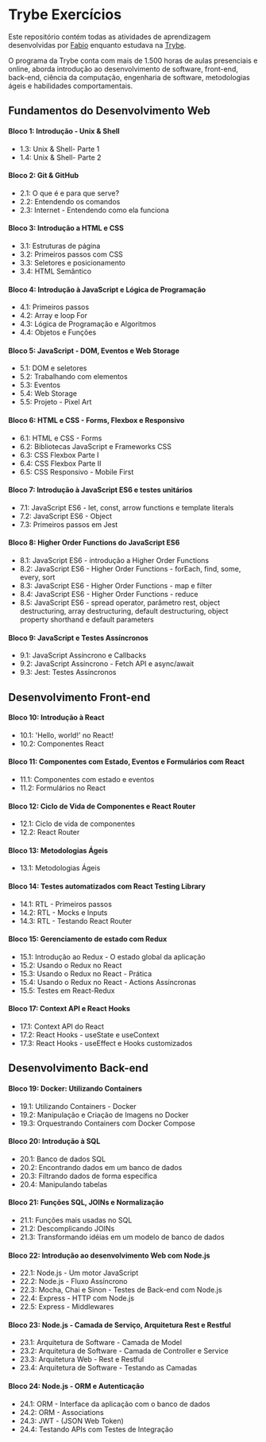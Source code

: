 # Trybe Exercícios

Este repositório contém todas as atividades de aprendizagem desenvolvidas por [Fabio](https://www.linkedin.com/feed/) enquanto estudava na [Trybe](https://www.betrybe.com/).

O programa da Trybe conta com mais de 1.500 horas de aulas presenciais e online, aborda introdução ao desenvolvimento de software, front-end, back-end, ciência da computação, engenharia de software, metodologias ágeis e habilidades comportamentais.

## Fundamentos do Desenvolvimento Web

#### Bloco 1: Introdução - Unix & Shell
- 1.3: Unix & Shell- Parte 1
- 1.4: Unix & Shell- Parte 2

#### Bloco 2: Git & GitHub
- 2.1: O que é e para que serve?
- 2.2: Entendendo os comandos
- 2.3: Internet - Entendendo como ela funciona

#### Bloco 3: Introdução a HTML e CSS
- 3.1: Estruturas de página
- 3.2: Primeiros passos com CSS
- 3.3: Seletores e posicionamento
- 3.4: HTML Semântico

#### Bloco 4: Introdução à JavaScript e Lógica de Programação
- 4.1: Primeiros passos
- 4.2: Array e loop For
- 4.3: Lógica de Programação e Algoritmos
- 4.4: Objetos e Funções

#### Bloco 5: JavaScript - DOM, Eventos e Web Storage
- 5.1: DOM e seletores
- 5.2: Trabalhando com elementos
- 5.3: Eventos
- 5.4: Web Storage
- 5.5: Projeto - Pixel Art

#### Bloco 6: HTML e CSS - Forms, Flexbox e Responsivo
- 6.1: HTML e CSS - Forms
- 6.2: Bibliotecas JavaScript e Frameworks CSS
- 6.3: CSS Flexbox Parte I
- 6.4: CSS Flexbox Parte II
- 6.5: CSS Responsivo - Mobile First

#### Bloco 7: Introdução à JavaScript ES6 e testes unitários
- 7.1: JavaScript ES6 - let, const, arrow functions e template literals
- 7.2: JavaScript ES6 - Object
- 7.3: Primeiros passos em Jest

#### Bloco 8: Higher Order Functions do JavaScript ES6
- 8.1: JavaScript ES6 - introdução a Higher Order Functions
- 8.2: JavaScript ES6 - Higher Order Functions - forEach, find, some, every, sort
- 8.3: JavaScript ES6 - Higher Order Functions - map e filter
- 8.4: JavaScript ES6 - Higher Order Functions - reduce
- 8.5: JavaScript ES6 - spread operator, parâmetro rest, object destructuring, array destructuring, default destructuring, object property shorthand e default parameters

#### Bloco 9: JavaScript e Testes Assíncronos
- 9.1: JavaScript Assíncrono e Callbacks
- 9.2: JavaScript Assíncrono - Fetch API e async/await
- 9.3: Jest: Testes Assíncronos

## Desenvolvimento Front-end

#### Bloco 10: Introdução à React
- 10.1: 'Hello, world!' no React!
- 10.2: Componentes React

#### Bloco 11: Componentes com Estado, Eventos e Formulários com React
- 11.1: Componentes com estado e eventos
- 11.2: Formulários no React

#### Bloco 12: Ciclo de Vida de Componentes e React Router
- 12.1: Ciclo de vida de componentes
- 12.2: React Router

#### Bloco 13: Metodologias Ágeis
- 13.1: Metodologias Ágeis

#### Bloco 14: Testes automatizados com React Testing Library
- 14.1: RTL - Primeiros passos
- 14.2: RTL - Mocks e Inputs
- 14.3: RTL - Testando React Router

#### Bloco 15: Gerenciamento de estado com Redux
- 15.1: Introdução ao Redux - O estado global da aplicação
- 15.2: Usando o Redux no React
- 15.3: Usando o Redux no React - Prática
- 15.4: Usando o Redux no React - Actions Assíncronas
- 15.5: Testes em React-Redux
  
#### Bloco 17: Context API e React Hooks
- 17.1: Context API do React
- 17.2: React Hooks - useState e useContext
- 17.3: React Hooks - useEffect e Hooks customizados

## Desenvolvimento Back-end

#### Bloco 19: Docker: Utilizando Containers
- 19.1: Utilizando Containers - Docker
- 19.2: Manipulação e Criação de Imagens no Docker
- 19.3: Orquestrando Containers com Docker Compose

#### Bloco 20: Introdução à SQL
- 20.1: Banco de dados SQL
- 20.2: Encontrando dados em um banco de dados
- 20.3: Filtrando dados de forma específica
- 20.4: Manipulando tabelas

#### Bloco 21: Funções SQL, JOINs e Normalização
- 21.1: Funções mais usadas no SQL
- 21.2: Descomplicando JOINs
- 21.3: Transformando idéias em um modelo de banco de dados

#### Bloco 22: Introdução ao desenvolvimento Web com Node.js
- 22.1: Node.js - Um motor JavaScript
- 22.2: Node.js - Fluxo Assíncrono
- 22.3: Mocha, Chai e Sinon - Testes de Back-end com Node.js
- 22.4: Express - HTTP com Node.js
- 22.5: Express - Middlewares

#### Bloco 23: Node.js - Camada de Serviço, Arquitetura Rest e Restful
- 23.1: Arquitetura de Software - Camada de Model
- 23.2: Arquitetura de Software - Camada de Controller e Service
- 23.3: Arquitetura Web - Rest e Restful
- 23.4: Arquitetura de Software - Testando as Camadas

#### Bloco 24: Node.js - ORM e Autenticação
- 24.1: ORM - Interface da aplicação com o banco de dados
- 24.2: ORM - Associations
- 24.3: JWT - (JSON Web Token)
- 24.4: Testando APIs com Testes de Integração
